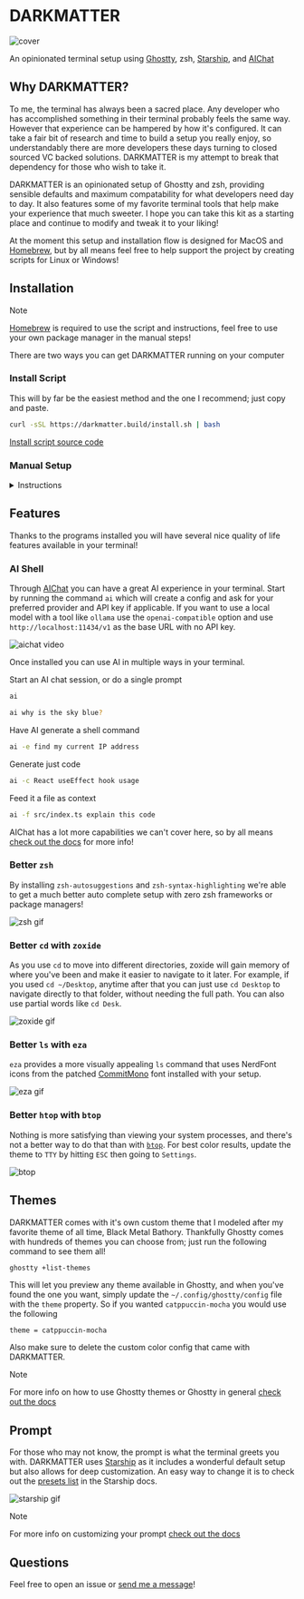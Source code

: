 # DARKMATTER

![cover](https://files.stevedylan.dev/darkmatter.png)

An opinionated terminal setup using [Ghostty](https://ghostty.org), zsh, [Starship](https://starship.rs), and [AIChat](https://github.com/sigoden/aichat)

## Why DARKMATTER?

To me, the terminal has always been a sacred place. Any developer who has accomplished something in their terminal probably feels the same way. However that experience can be hampered by how it's configured. It can take a fair bit of research and time to build a setup you really enjoy, so understandably there are more developers these days turning to closed sourced VC backed solutions. DARKMATTER is my attempt to break that dependency for those who wish to take it.

DARKMATTER is an opinionated setup of Ghostty and zsh, providing sensible defaults and maximum compatability for what developers need day to day. It also features some of my favorite terminal tools that help make your experience that much sweeter. I hope you can take this kit as a starting place and continue to modify and tweak it to your liking!

At the moment this setup and installation flow is designed for MacOS and [Homebrew](https://brew.sh), but by all means feel free to help support the project by creating scripts for Linux or Windows!

## Installation

> [!NOTE]
> [Homebrew](https://brew.sh) is required to use the script and instructions, feel free to use your own package manager in the manual steps!

There are two ways you can get DARKMATTER running on your computer

### Install Script

This will by far be the easiest method and the one I recommend; just copy and paste.

```bash
curl -sSL https://darkmatter.build/install.sh | bash
```

[Install script source code](/install.sh)

### Manual Setup

<details>
  <summary>Instructions</summary>

You can also create the DARKMATTER setup manually by following these steps.

**1. Install Packages**

Run the following commands to install packages for DARKMATTER

```bash
brew install zsh zsh-autosuggestions zsh-syntax-highlighting starship eza zoxide aichat btop fzf

brew install --cask ghostty
```

**2. Setup zsh**

Create a file in your home directory called `.zshrc` with the following contents

```bash
# history setup
HISTFILE=$HOME/.zhistory
SAVEHIST=1000
HISTSIZE=999
setopt share_history
setopt hist_expire_dups_first
setopt hist_ignore_dups
setopt hist_verify

# completion using arrow keys (based on history)
bindkey '^[[A' history-search-backward
bindkey '^[[B' history-search-forward

# completion using vim keys
bindkey '^k' history-search-backward
bindkey '^j' history-search-forward

# Source zsh plugins
source $(brew --prefix)/share/zsh-autosuggestions/zsh-autosuggestions.zsh
source $(brew --prefix)/share/zsh-syntax-highlighting/zsh-syntax-highlighting.zsh

# Alias / keyboard shortcuts
alias cd="z"
alias ls="eza --icons=always"
alias ai="aichat"

# Exports
export BAT_THEME="ansi"

# Setup zoxide and starship
eval "$(zoxide init zsh)"
eval "$(starship init zsh)"
```

**3. Setup Ghostty**

If it's not already there, create a text file at `~/.config/ghostty/config` with the following contents

```
font-family = CommitMono Nerd Font
font-family-bold = CommitMono Nerd Font
font-family-italic = CommitMono Nerd Font
font-family-bold-italic = CommitMono Nerd Font
font-size = 14

confirm-close-surface = false
clipboard-read = allow
clipboard-write = allow
mouse-hide-while-typing = true
window-padding-x = 6
window-padding-balance = true
window-save-state = always
window-width = 85
window-height = 30

background = #121113
foreground = #ffffff

selection-background = #222222
selection-foreground = #000000

palette = 0=#121113
palette = 1=#5f8787
palette = 2=#fbcb97
palette = 3=#e78a53
palette = 4=#888888
palette = 5=#999999
palette = 6=#aaaaaa
palette = 7=#c1c1c1
palette = 8=#333333
palette = 9=#5f8787
palette = 10=#fbcb97
palette = 11=#e78a53
palette = 12=#888888
palette = 13=#999999
palette = 14=#aaaaaa
palette = 15=#c1c1c1

auto-update-channel = stable
click-repeat-interval = 500
```


**4. Install CommitMono**

DARKMATTER uses a open sourced font called [CommitMono](https://commitmono.com) and in this repo you can download special Nerd Font patched versions of it, which include nice icons used by several of the programs already installed. Check them out in the [`assets`](/assets) folder in this repo.

**5. Open Ghostty!**

After following these steps you should be able to open Ghostty and you will have the DARKMATTER setup

</details>

## Features

Thanks to the programs installed you will have several nice quality of life features available in your terminal!

### AI Shell

Through [AIChat](https://github.com/sigoden/aichat) you can have a great AI experience in your terminal. Start by running the command `ai` which will create a config and ask for your preferred provider and API key if applicable. If you want to use a local model with a tool like `ollama` use the `openai-compatible` option and use `http://localhost:11434/v1` as the base URL with no API key.

![aichat video](https://files.stevedylan.dev/ai-chat.gif)

Once installed you can use AI in multiple ways in your terminal.

Start an AI chat session, or do a single prompt

```bash
ai

ai why is the sky blue?
```

Have AI generate a shell command

```bash
ai -e find my current IP address
```

Generate just code

```bash
ai -c React useEffect hook usage
```

Feed it a file as context

```bash
ai -f src/index.ts explain this code
```

AIChat has a lot more capabilities we can't cover here, so by all means [check out the docs](https://github.com/sigoden/aichat/wiki/Chat-REPL-Guide) for more info!

### Better `zsh`

By installing `zsh-autosuggestions` and `zsh-syntax-highlighting` we're able to get a much better auto complete setup with zero zsh frameworks or package managers!

![zsh gif](https://files.stevedylan.dev/zsh-completions.gif)

### Better `cd` with `zoxide`

As you use `cd` to move into different directories, zoxide will gain memory of where you've been and make it easier to navigate to it later. For example, if you used `cd ~/Desktop`, anytime after that you can just use `cd Desktop` to navigate directly to that folder, without needing the full path. You can also use partial words like `cd Desk`.

![zoxide gif](https://files.stevedylan.dev/zoxide.gif)

### Better `ls` with `eza`

`eza` provides a more visually appealing `ls` command that uses NerdFont icons from the patched [CommitMono](https://commitmono.com) font installed with your setup.

![eza gif](https://files.stevedylan.dev/eza.gif)

### Better `htop` with `btop`

Nothing is more satisfying than viewing your system processes, and there's not a better way to do that than with [`btop`](https://github.com/aristocratos/btop). For best color results, update the theme to `TTY` by hitting `ESC` then going to `Settings`.

![btop](https://files.stevedylan.dev/btop.png)

## Themes

DARKMATTER comes with it's own custom theme that I modeled after my favorite theme of all time, Black Metal Bathory. Thankfully Ghostty comes with hundreds of themes you can choose from; just run the following command to see them all!

```bash
ghostty +list-themes
```

This will let you preview any theme available in Ghostty, and when you've found the one you want, simply update the `~/.config/ghostty/config` file with the `theme` property. So if you wanted `catppuccin-mocha` you would use the following

```
theme = catppuccin-mocha
```

Also make sure to delete the custom color config that came with DARKMATTER.

> [!NOTE]
> For more info on how to use Ghostty themes or Ghostty in general [check out the docs](https://ghostty.org/docs)

## Prompt

For those who may not know, the prompt is what the terminal greets you with. DARKMATTER uses [Starship](https://starship.rs) as it includes a wonderful default setup but also allows for deep customization. An easy way to change it is to check out the [presets list](https://starship.rs/presets/#presets) in the Starship docs.

![starship gif](https://files.stevedylan.dev/starship.gif)

> [!NOTE]
> For more info on customizing your prompt [check out the docs](https://starship.rs)

## Questions

Feel free to open an issue or [send me a message](https://stevedylan.dev/links)!
